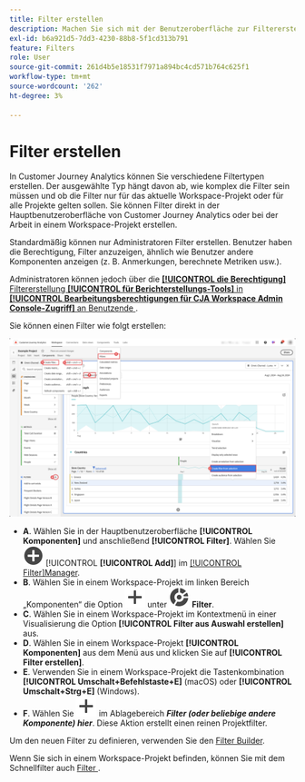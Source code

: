 ```yaml
---
title: Filter erstellen
description: Machen Sie sich mit der Benutzeroberfläche zur Filtererstellung vertraut.
exl-id: b6a921d5-7dd3-4230-88b8-5f1cd313b791
feature: Filters
role: User
source-git-commit: 261d4b5e18531f7971a894bc4cd571b764c625f1
workflow-type: tm+mt
source-wordcount: '262'
ht-degree: 3%

---
```


# Filter erstellen

In Customer Journey Analytics können Sie verschiedene Filtertypen erstellen.  Der ausgewählte Typ hängt davon ab, wie komplex die Filter sein müssen und ob die Filter nur für das aktuelle Workspace-Projekt oder für alle Projekte gelten sollen. Sie können Filter direkt in der Hauptbenutzeroberfläche von Customer Journey Analytics oder bei der Arbeit in einem Workspace-Projekt erstellen.

Standardmäßig können nur Administratoren Filter erstellen. Benutzer haben die Berechtigung, Filter anzuzeigen, ähnlich wie Benutzer andere Komponenten anzeigen (z. B. Anmerkungen, berechnete Metriken usw.).

Administratoren können jedoch über die [**[!UICONTROL die Berechtigung]** Filtererstellung **[!UICONTROL für Berichterstellungs-Tools]** in **[!UICONTROL Bearbeitungsberechtigungen für CJA Workspace Admin Console-Zugriff]** an Benutzende ](/help/technotes/access-control.md#user-level-access).

Sie können einen Filter wie folgt erstellen:

![Möglichkeiten zum Erstellen eines Filters](assets/create-filter.png)

* **A**. Wählen Sie in der Hauptbenutzeroberfläche **[!UICONTROL Komponenten]** und anschließend **[!UICONTROL Filter]**. Wählen Sie ![AddCircle](/help/assets/icons/AddCircle.svg) [!UICONTROL **[!UICONTROL Add]**] im [[!UICONTROL Filter]Manager](/help/components/filters/manage-filters.md).
* **B**. Wählen Sie in einem Workspace-Projekt im linken Bereich „Komponenten“ die Option ![Hinzufügen](/help/assets/icons/Add.svg) unter ![Segment](/help/assets/icons/Segmentation.svg) **Filter**.
* **C**. Wählen Sie in einem Workspace-Projekt im Kontextmenü in einer Visualisierung die Option **[!UICONTROL Filter aus Auswahl erstellen]** aus.
* **D**. Wählen Sie in einem Workspace-Projekt **[!UICONTROL Komponenten]** aus dem Menü aus und klicken Sie auf **[!UICONTROL Filter erstellen]**.
* **E**. Verwenden Sie in einem Workspace-Projekt die Tastenkombination **[!UICONTROL Umschalt+Befehlstaste+E]** (macOS) oder **[!UICONTROL Umschalt+Strg+E]** (Windows).
* **F**. Wählen Sie ![Hinzufügen](/help/assets/icons/Add.svg) im Ablagebereich ***Filter (oder beliebige andere Komponente) hier***. Diese Aktion erstellt einen reinen Projektfilter.

Um den neuen Filter zu definieren, verwenden Sie den [Filter Builder](/help/components/filters/filter-builder.md).

Wenn Sie sich in einem Workspace-Projekt befinden, können Sie mit dem Schnellfilter auch [ Filter ](/help/components/filters/quick-filters.md).

